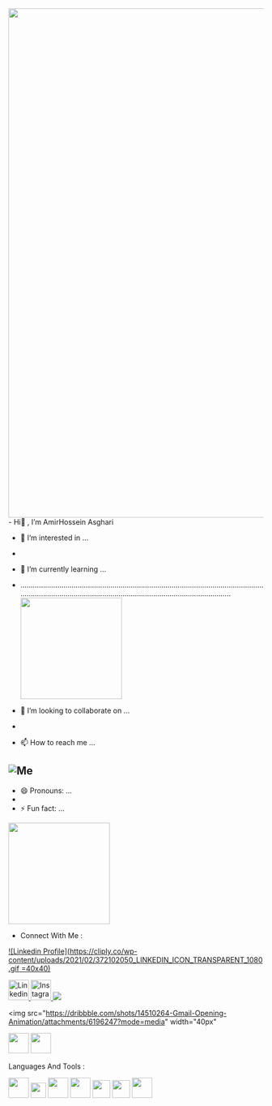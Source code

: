 <img src="https://miro.medium.com/v2/resize:fit:1358/1*SazB8drLx74W-bFBqag9zA.gif" width="1005px">
-  Hi👋 , I’m AmirHossein Asghari

- 👀 I’m interested in ...
- 
- 🌱 I’m currently learning ...

 - .............................................................................................................................................................................................................................. <img src="https://mir-s3-cdn-cf.behance.net/project_modules/hd/06f21a161921919.63cd7887d0a70.gif" width="200px">


- 💞️ I’m looking to collaborate on ...
- 
- 📫 How to reach me ...

![Me](https://i.pinimg.com/originals/fa/da/ac/fadaaccbe42be76393b341017b735367.gif) 
- 
- 😄 Pronouns: ...
- 
- ⚡ Fun fact: ...


<img src="https://raw.githubusercontent.com/gist/vininjr/d29bb07bdadb41e4b0923bc8fa748b1a/raw/88f20c9d749d756be63f22b09f3c4ac570bc5101/programming.gif" width="200px">


- Connect With Me :


[![Linkedin Profile](https://cliply.co/wp-content/uploads/2021/02/372102050_LINKEDIN_ICON_TRANSPARENT_1080.gif =40x40)](https://www.linkedin.com)


<a href="https://www.linkedin.com"> <img src="https://cliply.co/wp-content/uploads/2021/02/372102050_LINKEDIN_ICON_TRANSPARENT_1080.gif" alt="Linkedin Profile" width="40" height="40"> </a> 
<a href="https://www.linkedin.com"> <img src="https://cliply.co/wp-content/uploads/2019/07/371907300_INSTAGRAM_ICON_TRANSPARENT_400.gif" alt="Instagram Profile" width="40" height="40"> </a> 
<a href="https://www.linkedin.com"> <img src="https://images.app.goo.gl/JtwTgd7g4tKQaGKX6"> </a> 

<img src="https://dribbble.com/shots/14510264-Gmail-Opening-Animation/attachments/6196247?mode=media" width="40px"

<img src="https://cliply.co/wp-content/uploads/2021/02/372102050_LINKEDIN_ICON_TRANSPARENT_1080.gif" width="40px"> <img src="https://cliply.co/wp-content/uploads/2019/07/371907300_INSTAGRAM_ICON_TRANSPARENT_400.gif" width="40px">

Languages And Tools : 

<img src="https://upload.wikimedia.org/wikipedia/commons/thumb/6/61/HTML5_logo_and_wordmark.svg/2048px-HTML5_logo_and_wordmark.svg.png" width="40px"> <img src="https://upload.wikimedia.org/wikipedia/commons/thumb/d/d5/CSS3_logo_and_wordmark.svg/1452px-CSS3_logo_and_wordmark.svg.png" width="30px">  <img src="https://upload.wikimedia.org/wikipedia/commons/thumb/b/ba/Javascript_badge.svg/946px-Javascript_badge.svg.png" width="40px">  <img src="https://upload.wikimedia.org/wikipedia/commons/thumb/a/a7/React-icon.svg/2300px-React-icon.svg.png" width="40px">  <img src="https://cdn-icons-png.flaticon.com/512/5968/5968371.png" width="35px" > <img src="https://upload.wikimedia.org/wikipedia/commons/thumb/c/c3/Python-logo-notext.svg/1869px-Python-logo-notext.svg.png" width="35px"> 
  <img src="https://upload.wikimedia.org/wikipedia/commons/thumb/3/3f/Git_icon.svg/2048px-Git_icon.svg.png" width="40px">
<!---
AH-Asghari/AH-Asghari is a ✨ special ✨ repository because its `README.md` (this file) appears on your GitHub profile.
You can click the Preview link to take a look at your changes.
--->
